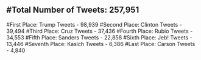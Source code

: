 #Total Number of Tweets: 257,951 
---
#First Place: Trump Tweets - 98,939
#Second Place: Clinton Tweets - 39,494
#Third Place: Cruz Tweets - 37,436
#Fourth Place: Rubio Tweets - 34,553
#Fifth Place: Sanders Tweets - 22,858
#Sixth Place: Jeb! Tweets - 13,446
#Seventh Place: Kasich Tweets - 6,386
#Last Place: Carson Tweets - 4,840
